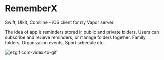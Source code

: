 # RememberX
Swift, UIkit, Combine - iOS client for my Vapor server.

The idea of app is reminders stored in public and private folders. Users can subscribe and recieve reminders, or manage folders together. Family folders, Organization events, Sport schedule etc.


![ezgif com-video-to-gif](https://github.com/TernovoiD/rememberx/assets/121759315/d7970898-d683-42fe-8d78-08ef7f775671)
